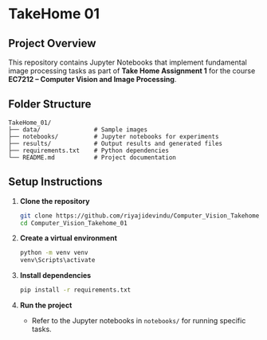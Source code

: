 # TakeHome 01

## Project Overview

This repository contains Jupyter Notebooks that implement fundamental image processing tasks as part of **Take Home Assignment 1** for the course **EC7212 – Computer Vision and Image Processing**.

## Folder Structure

```
TakeHome_01/
├── data/               # Sample images
├── notebooks/          # Jupyter notebooks for experiments
├── results/            # Output results and generated files
├── requirements.txt    # Python dependencies
└── README.md           # Project documentation
```

## Setup Instructions

1. **Clone the repository**
    ```bash
    git clone https://github.com/riyajidevindu/Computer_Vision_Takehome_01.git
    cd Computer_Vision_Takehome_01
    ```

2. **Create a virtual environment**
    ```bash
    python -m venv venv
    venv\Scripts\activate
    ```

3. **Install dependencies**
    ```bash
    pip install -r requirements.txt
    ```

4. **Run the project**
    - Refer to the Jupyter notebooks in `notebooks/` for running specific tasks.
